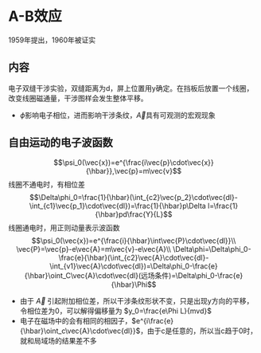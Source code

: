 # A-B效应
1959年提出，1960年被证实
## 内容
电子双缝干涉实验，双缝距离为d，屏上位置用y确定。在挡板后放置一个线圈，改变线圈磁通量，干涉图样会发生整体平移。
* $\phi$影响电子相位，进而影响干涉条纹，$\vec{A}$具有可观测的宏观现象
## 自由运动的电子波函数
$$\psi_0(\vec{x})=e^{\frac{i\vec{p}\cdot\vec{x}}{\hbar}},\vec{p}=m\vec{v}$$
线圈不通电时，有相位差
$$\Delta\phi_0=\frac{1}{\hbar}(\int_{c2}\vec{p_2}\cdot\vec{dl}-\int_{c1}\vec{p_1}\cdot\vec{dl})=\frac{1}{\hbar}p\Delta l=\frac{1}{\hbar}pd\frac{Y}{L}$$
线圈通电时，用正则动量表示波函数
$$\psi_0(\vec{x})=e^{\frac{i}{\hbar}\int\vec{P}\cdot\vec{dl}}\\
\vec{P}=\vec{p}-e\vec{A}=m\vec{v}-e\vec{A}\\
\Delta\phi=\Delta\phi_0-\frac{e}{\hbar}(\int_{c2}\vec{A}\cdot\vec{dl}-\int_{v1}\vec{A}\cdot\vec{dl})=\Delta\phi_0-\frac{e}{\hbar}\oint_C\vec{A}\cdot\vec{dl}(远场条件)=\Delta\phi_0-\frac{e}{\hbar}\Phi$$
* 由于 $\vec{A}$ 引起附加相位差，所以干涉条纹形状不变，只是出现y方向的平移，令相位差为0，可以解得偏移量为 $y_0=\frac{e\Phi L}{mvd}$
* 电子在磁场中的会有相同的相因子，$e^{i\frac{e}{\hbar}\oint_c\vec{A}\cdot\vec{dl}}$，由于c是任意的，所以当c趋于0时，就和局域场的结果差不多
